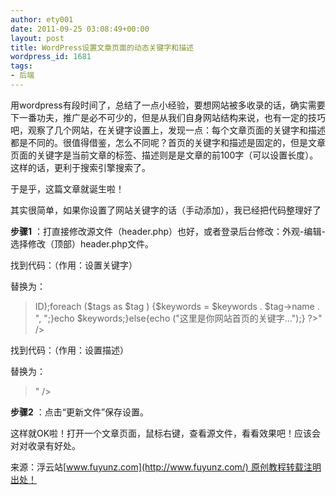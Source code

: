 ```yaml
---
author: ety001
date: 2011-09-25 03:08:49+00:00
layout: post
title: WordPress设置文章页面的动态关键字和描述
wordpress_id: 1681
tags:
- 后端
---
```


用wordpress有段时间了，总结了一点小经验，要想网站被多收录的话，确实需要下一番功夫，推广是必不可少的，但是从我们自身网站结构来说，也有一定的技巧吧，观察了几个网站，在关键字设置上，发现一点：每个文章页面的关键字和描述都是不同的。很值得借鉴，怎么不同呢？首页的关键字和描述是固定的，但是文章页面的关键字是当前文章的标签、描述则是是文章的前100字（可以设置长度）。这样的话，更利于搜索引擎搜索了。


于是乎，这篇文章就诞生啦！

其实很简单，如果你设置了网站关键字的话（手动添加），我已经把代码整理好了

**步骤1** ：打直接修改源文件（header.php）也好，或者登录后台修改：外观-编辑-选择修改（顶部）header.php文件。

找到代码：（作用：设置关键字）


<blockquote><meta name="keywords" content="这里是你网站首页的关键字..." /></blockquote>


替换为：


<blockquote><meta name="keywords" content="<?php if (is_single()){ $keywords = "";$tags = wp_get_post_tags($post->ID);foreach ($tags as $tag ) {$keywords = $keywords . $tag->name . ", ";}echo $keywords;}else{echo ("这里是你网站首页的关键字...");} ?>" /></blockquote>


找到代码：（作用：设置描述）


<blockquote><meta name="description" content="这里是你网站首页的描述..." /></blockquote>


替换为：


<blockquote><meta name="description" content="<?php if (is_single()){ echo mb_strimwidth(strip_tags(apply_filters('the_content', $post->post_content)), 0, 180,"");} else{echo ("这里是你网站首页的描述...");}?>" /></blockquote>


**步骤2** ：点击“更新文件”保存设置。

这样就OK啦！打开一个文章页面，鼠标右键，查看源文件，看看效果吧！应该会对对收录有好处。


来源：浮云站[www.fuyunz.com](http://www.fuyunz.com/) 原创教程转载注明出处！
